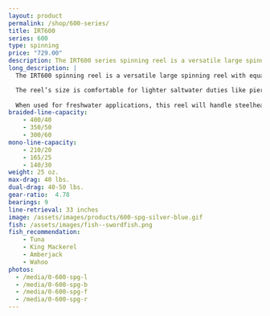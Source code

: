 ```yaml
---
layout: product
permalink: /shop/600-series/
title: IRT600
series: 600
type: spinning
price: "729.00"
description: The IRT600 series spinning reel is a versatile large spinning reel with equal size and power.
long_description: |
  The IRT600 spinning reel is a versatile large spinning reel with equal size and power. 

  The reel’s size is comfortable for lighter saltwater duties like pier and bay fishing with a medium strength rod, but it also provides the line capacity for heavier duties, such as fighting a striped bass from the surf with a heavy 12 ft. rod. 
  
  When used for freshwater applications, this reel will handle steelhead, salmon, or muskie and complement a medium to heavy strength rod.
braided-line-capacity: 
    - 400/40
    - 350/50
    - 300/60
mono-line-capacity:
    - 210/20
    - 165/25
    - 140/30
weight: 25 oz.
max-drag: 40 lbs.
dual-drag: 40-50 lbs.
gear-ratio:  4.78
bearings: 9
line-retrieval: 33 inches
image: /assets/images/products/600-spg-silver-blue.gif
fish: /assets/images/fish--swordfish.png
fish_recommendation:
    - Tuna
    - King Mackerel
    - Amberjack
    - Wahoo
photos:
  - /media/0-600-spg-l
  - /media/0-600-spg-b
  - /media/0-600-spg-f
  - /media/0-600-spg-r
---
```

<div id='collection-component-f9ae48b4fa7'></div>
<script type="text/javascript">
/*<![CDATA[*/

(function () {
  var scriptURL = 'https://sdks.shopifycdn.com/buy-button/latest/buy-button-storefront.min.js';
  if (window.ShopifyBuy) {
    if (window.ShopifyBuy.UI) {
      ShopifyBuyInit();
    } else {
      loadScript();
    }
  } else {
    loadScript();
  }

  function loadScript() {
    var script = document.createElement('script');
    script.async = true;
    script.src = scriptURL;
    (document.getElementsByTagName('head')[0] || document.getElementsByTagName('body')[0]).appendChild(script);
    script.onload = ShopifyBuyInit;
  }

  function ShopifyBuyInit() {
    var client = ShopifyBuy.buildClient({
      domain: 'irt-reels.myshopify.com',
      apiKey: '370c0d56b9837807aef6962ddba4493f',
      appId: '6',
    });

    ShopifyBuy.UI.onReady(client).then(function (ui) {
      ui.createComponent('collection', {
        id: 59747827780,
        node: document.getElementById('collection-component-f9ae48b4fa7'),
        moneyFormat: '%24%7B%7Bamount%7D%7D',
        options: {
  "product": {
    "buttonDestination": "modal",
    "variantId": "all",
    "contents": {
      "imgWithCarousel": false,
      "variantTitle": false,
      "options": false,
      "description": false,
      "buttonWithQuantity": false,
      "quantity": false
    },
    "text": {
      "button": "Customize"
    },
    "styles": {
      "product": {
        "@media (min-width: 601px)": {
          "max-width": "calc(25% - 20px)",
          "margin-left": "20px",
          "margin-bottom": "50px"
        }
      },
      "button": {
        "background-color": "#619e1b",
        "font-family": "Open Sans, sans-serif",
        "font-size": "15px",
        "padding-top": "15.5px",
        "padding-bottom": "15.5px",
        "padding-left": "30px",
        "padding-right": "30px",
        ":hover": {
          "background-color": "#578e18"
        },
        "border-radius": "5px",
        "font-weight": "bold",
        ":focus": {
          "background-color": "#578e18"
        }
      },
      "variantTitle": {
        "font-family": "Open Sans, sans-serif",
        "font-weight": "normal"
      },
      "title": {
        "font-family": "Montserrat, sans-serif"
      },
      "description": {
        "font-family": "Open Sans, sans-serif",
        "font-weight": "normal"
      },
      "price": {
        "font-family": "Open Sans, sans-serif",
        "font-weight": "normal"
      },
      "quantityInput": {
        "font-size": "15px",
        "padding-top": "15.5px",
        "padding-bottom": "15.5px"
      },
      "compareAt": {
        "font-family": "Open Sans, sans-serif",
        "font-weight": "normal"
      }
    },
    "googleFonts": [
      "Open Sans",
      "Open Sans",
      "Montserrat",
      "Open Sans",
      "Open Sans",
      "Open Sans"
    ]
  },
  "cart": {
    "contents": {
      "button": true
    },
    "styles": {
      "button": {
        "background-color": "#619e1b",
        "font-family": "Open Sans, sans-serif",
        "font-size": "15px",
        "padding-top": "15.5px",
        "padding-bottom": "15.5px",
        ":hover": {
          "background-color": "#578e18"
        },
        "border-radius": "5px",
        "font-weight": "bold",
        ":focus": {
          "background-color": "#578e18"
        }
      },
      "footer": {
        "background-color": "#ffffff"
      }
    },
    "googleFonts": [
      "Open Sans"
    ]
  },
  "modalProduct": {
    "contents": {
      "img": false,
      "imgWithCarousel": true,
      "variantTitle": false,
      "buttonWithQuantity": true,
      "button": false,
      "quantity": false
    },
    "styles": {
      "product": {
        "@media (min-width: 601px)": {
          "max-width": "100%",
          "margin-left": "0px",
          "margin-bottom": "0px"
        }
      },
      "button": {
        "background-color": "#619e1b",
        "font-family": "Open Sans, sans-serif",
        "font-size": "15px",
        "padding-top": "15.5px",
        "padding-bottom": "15.5px",
        "padding-left": "30px",
        "padding-right": "30px",
        ":hover": {
          "background-color": "#578e18"
        },
        "border-radius": "5px",
        "font-weight": "bold",
        ":focus": {
          "background-color": "#578e18"
        }
      },
      "variantTitle": {
        "font-family": "Open Sans, sans-serif",
        "font-weight": "normal"
      },
      "title": {
        "font-family": "Montserrat, sans-serif"
      },
      "description": {
        "font-family": "Open Sans, sans-serif",
        "font-weight": "normal"
      },
      "price": {
        "font-family": "Open Sans, sans-serif",
        "font-weight": "normal"
      },
      "quantityInput": {
        "font-size": "15px",
        "padding-top": "15.5px",
        "padding-bottom": "15.5px"
      },
      "compareAt": {
        "font-family": "Open Sans, sans-serif",
        "font-weight": "normal"
      }
    },
    "googleFonts": [
      "Open Sans",
      "Open Sans",
      "Montserrat",
      "Open Sans",
      "Open Sans",
      "Open Sans"
    ]
  },
  "toggle": {
    "styles": {
      "toggle": {
        "font-family": "Open Sans, sans-serif",
        "background-color": "#619e1b",
        ":hover": {
          "background-color": "#578e18"
        },
        "font-weight": "bold",
        ":focus": {
          "background-color": "#578e18"
        }
      },
      "count": {
        "font-size": "15px"
      }
    },
    "googleFonts": [
      "Open Sans"
    ]
  },
  "option": {
    "styles": {
      "label": {
        "font-family": "Open Sans, sans-serif"
      },
      "select": {
        "font-family": "Open Sans, sans-serif"
      }
    },
    "googleFonts": [
      "Open Sans",
      "Open Sans"
    ]
  },
  "productSet": {
    "styles": {
      "products": {
        "@media (min-width: 601px)": {
          "margin-left": "-20px"
        }
      }
    }
  }
}
      });
    });
  }
})();
/*]]>*/
</script>